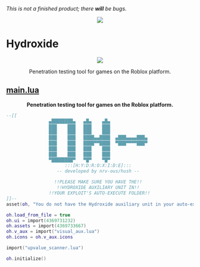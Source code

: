 *This is not a finished product; there* ***will*** *be bugs.*

<p align="center">
  <img src="https://i.vgy.me/v90wQc.png">
</p>

# Hydroxide

<p align="center">
  <img src="https://cdn.discordapp.com/attachments/633473076688060416/637867363601088512/unknown.png">
</p>
<p align="center">
  Penetration testing tool for games on the Roblox platform.
</p>



## <a href="https://github.com/nrv-ous/Hydroxide/blob/in-dev/main.lua"><b>main.lua</b></a>

<p align="center">
  <b>Penetration testing tool for games on the Roblox platform.</b>
</p>



```lua
--[[
                ▄████████▄   ▄█▄    ▄█▄   
                ███    ███   ███    ███   
                ███    ███   ███    ███   
                ███    ███   ████▄▄████  ▄███▄▄▄▄███▄ 
                ███    ███   ████▀▀████  ▀███▀▀▀▀███▀  
                ███    ███   ███    ███   
                ███    ███   ███    ███   
                ▀████████▀   ▀█▀    ▀█▀    
                      :::[H:Y:D:R:O:X:I:D:E]:::
                   -- developed by nrv-ous/hush --   
                   
                  !!PLEASE MAKE SURE YOU HAVE THE!!
                   !!HYDROXIDE AUXILIARY UNIT IN!!
                !!YOUR EXPLOIT'S AUTO-EXECUTE FOLDER!!
]]--
asset(oh, "You do not have the Hydroxide auxiliary unit in your auto-execute folder!")

oh.load_from_file = true
oh.ui = import(4369731232)
oh.assets = import(4369733667)
oh.v_aux = import("visual_aux.lua")
oh.icons = oh.v_aux.icons

import("upvalue_scanner.lua")

oh.initialize()

```
